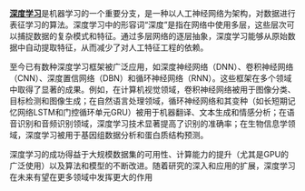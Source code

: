 [**深度学习**](https://zh.wikipedia.org/wiki/%E6%B7%B1%E5%BA%A6%E5%AD%A6%E4%B9%A0)是机器学习的一个重要分支，是一种以人工神经网络为架构，对数据进行表征学习的算法。深度学习中的形容词“深度”是指在网络中使用多层，这些层次可以捕捉数据的复杂模式和特征。通过多层网络的逐层抽象，深度学习能够从原始数据中自动提取特征，从而减少了对人工特征工程的依赖。

至今已有数种深度学习框架被广泛应用，如深度神经网络（DNN）、卷积神经网络（CNN）、深度置信网络（DBN）和循环神经网络（RNN）。这些框架在多个领域中取得了显著的成果。例如，在计算机视觉领域，卷积神经网络被用于图像分类、目标检测和图像生成；在自然语言处理领域，循环神经网络和其变种（如长短期记忆网络LSTM和门控循环单元GRU）被用于机器翻译、文本生成和情感分析；在语音识别和音频识别领域，深度学习技术显著提高了识别的准确率；在生物信息学领域，深度学习被用于基因组数据分析和蛋白质结构预测。

深度学习的成功得益于大规模数据集的可用性、计算能力的提升（尤其是GPU的广泛使用）以及算法和模型的不断改进。随着研究的深入和应用的扩展，深度学习在未来有望在更多领域中发挥更大的作用